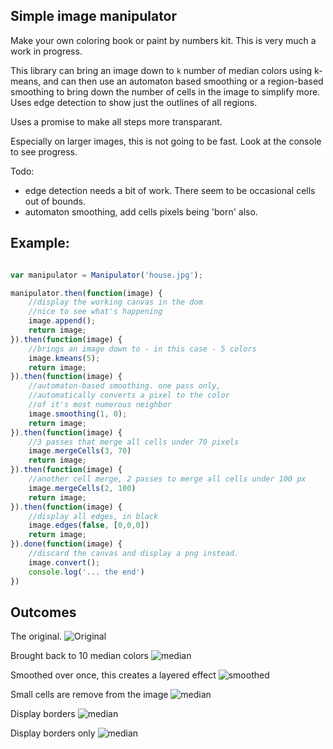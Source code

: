 ## Simple image manipulator

Make your own coloring book or paint by numbers kit. This is very much a work in progress. 

This library can bring an image down to `k` number of median colors using k-means, and can then use an automaton based smoothing or a region-based smoothing to bring down the number of cells in the image to simplify more. Uses edge detection to show just the outlines of all regions. 

Uses a promise to make all steps more transparant.

Especially on larger images, this is not going to be fast. Look at the console to see progress. 

Todo:
- edge detection needs a bit of work. There seem to be occasional cells out of bounds.
- automaton smoothing, add cells pixels being 'born' also. 

## Example:

```javascript

var manipulator = Manipulator('house.jpg');

manipulator.then(function(image) {
    //display the working canvas in the dom
    //nice to see what's happening
    image.append();
    return image;
}).then(function(image) {
    //brings an image down to - in this case - 5 colors
    image.kmeans(5);
    return image;
}).then(function(image) {
    //automaton-based smoothing. one pass only, 
    //automatically converts a pixel to the color
    //of it's most numerous neighbor
    image.smoothing(1, 0);
    return image;
}).then(function(image) {
    //3 passes that merge all cells under 70 pixels
    image.mergeCells(3, 70)
    return image;
}).then(function(image) {
    //another cell merge, 2 passes to merge all cells under 100 px
    image.mergeCells(2, 100)
    return image;
}).then(function(image) {
    //display all edges, in black
    image.edges(false, [0,0,0])
    return image;
}).done(function(image) {
    //discard the canvas and display a png instead.
    image.convert();
    console.log('... the end')
})
```

## Outcomes

The original. 
![Original](https://raw.githubusercontent.com/jorgt/manipulator/master/screenshots/1original.png)

Brought back to 10 median colors
![median](https://raw.githubusercontent.com/jorgt/manipulator/master/screenshots/2kmeans10.png)

Smoothed over once, this creates a layered effect
![smoothed](https://raw.githubusercontent.com/jorgt/manipulator/master/screenshots/3smoothed.png)

Small cells are remove from the image
![median](https://raw.githubusercontent.com/jorgt/manipulator/master/screenshots/4smallcells.png)

Display borders
![median](https://raw.githubusercontent.com/jorgt/manipulator/master/screenshots/5borders.png)

Display borders only
![median](https://raw.githubusercontent.com/jorgt/manipulator/master/screenshots/6bordersonly.png)